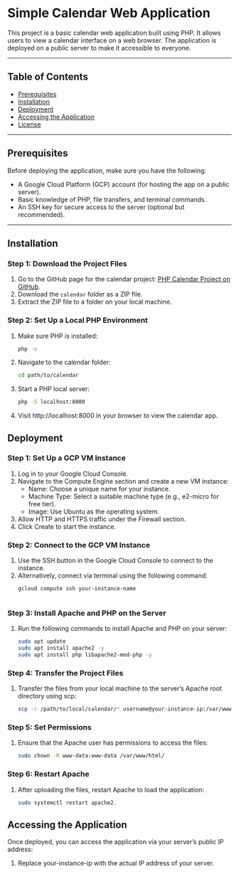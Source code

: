# Simple Calendar Web Application

This project is a basic calendar web application built using PHP. It allows users to view a calendar interface on a web browser. The application is deployed on a public server to make it accessible to everyone.

---

## Table of Contents

- [Prerequisites](#prerequisites)
- [Installation](#installation)
- [Deployment](#deployment)
- [Accessing the Application](#accessing-the-application)
- [License](#license)

---

## Prerequisites

Before deploying the application, make sure you have the following:

- A Google Cloud Platform (GCP) account (for hosting the app on a public server).
- Basic knowledge of PHP, file transfers, and terminal commands.
- An SSH key for secure access to the server (optional but recommended).

---

## Installation

### Step 1: Download the Project Files
1. Go to the GitHub page for the calendar project: [PHP Calendar Project on GitHub](https://github.com/wftutorials/php-mini-projects/tree/main/calendar).
2. Download the `calendar` folder as a ZIP file.
3. Extract the ZIP file to a folder on your local machine.

### Step 2: Set Up a Local PHP Environment
1. Make sure PHP is installed:
   ```bash
   php -v
2. Navigate to the calendar folder:
   ```bash
   cd path/to/calendar
3. Start a PHP local server:
   ```bash
   php -S localhost:8000
4. Visit http://localhost:8000 in your browser to view the calendar app.

## Deployment

### Step 1: Set Up a GCP VM Instance
1. Log in to your Google Cloud Console.
2. Navigate to the Compute Engine section and create a new VM instance:
   - Name: Choose a unique name for your instance.
   - Machine Type: Select a suitable machine type (e.g., e2-micro for free tier).
   - Image: Use Ubuntu as the operating system.
3. Allow HTTP and HTTPS traffic under the Firewall section.
4. Click Create to start the instance.

### Step 2: Connect to the GCP VM Instance
1. Use the SSH button in the Google Cloud Console to connect to the instance.
2. Alternatively, connect via terminal using the following command:
   ```bash
   gcloud compute ssh your-instance-name



### Step 3: Install Apache and PHP on the Server
1. Run the following commands to install Apache and PHP on your server:
   ```bash
   sudo apt update
   sudo apt install apache2 -y
   sudo apt install php libapache2-mod-php -y

### Step 4: Transfer the Project Files
1. Transfer the files from your local machine to the server’s Apache root directory using scp:
   ```bash
   scp -r /path/to/local/calendar/* username@your-instance-ip:/var/www/html/


### Step 5: Set Permissions
1. Ensure that the Apache user has permissions to access the files:
   ```bash
   sudo chown -R www-data:www-data /var/www/html/

### Step 6: Restart Apache
1. After uploading the files, restart Apache to load the application:
   ```bash
   sudo systemctl restart apache2.


## Accessing the Application
Once deployed, you can access the application via your server’s public IP address:
1. Replace your-instance-ip with the actual IP address of your server.
   ```bash http://your-instance-ip/












